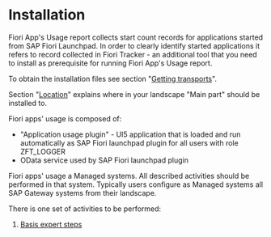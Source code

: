 # Installation

Fiori App's Usage report collects start count records for applications started from SAP Fiori Launchpad. In order to clearly identify started applications it refers to record collected in Fiori Tracker - an additional tool that you need to install as prerequisite for running Fiori App's Usage report.

To obtain the installation files see section "[Getting transports](trans)".

Section "[Location](/deployment/location.md)" explains where in your landscape "Main part" should be installed to.

Fiori apps' usage is composed of:
- "Application usage plugin" - UI5 application that is loaded and run automatically as SAP Fiori launchpad plugin for all users with role ZFT_LOGGER
- OData service used by SAP Fiori launchpad plugin

Fiori apps' usage a Managed systems. All described activities should be performed in that system. Typically users configure as Managed systems all SAP Gateway systems from their landscape.

There is one set of activities to be performed:

1. [Basis expert steps](basis.md)